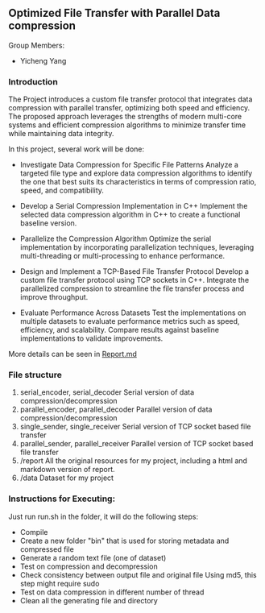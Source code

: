 ## Optimized File Transfer with Parallel Data compression

Group Members:

- Yicheng Yang

### Introduction

The Project introduces a custom file transfer protocol that integrates data compression with parallel transfer, optimizing both speed and efficiency. The proposed approach leverages the strengths of modern multi-core systems and efficient compression algorithms to minimize transfer time while maintaining data integrity.

In this project, several work will be done:

- Investigate Data Compression for Specific File Patterns
  Analyze a targeted file type and explore data compression algorithms to identify the one that best suits its characteristics in terms of compression ratio, speed, and compatibility.

- Develop a Serial Compression Implementation in C++
  Implement the selected data compression algorithm in C++ to create a functional baseline version.

- Parallelize the Compression Algorithm
  Optimize the serial implementation by incorporating parallelization techniques, leveraging multi-threading or multi-processing to enhance performance.

- Design and Implement a TCP-Based File Transfer Protocol
  Develop a custom file transfer protocol using TCP sockets in C++. Integrate the parallelized compression to streamline the file transfer process and improve throughput.

- Evaluate Performance Across Datasets
  Test the implementations on multiple datasets to evaluate performance metrics such as speed, efficiency, and scalability. Compare results against baseline implementations to validate improvements.

More details can be seen in [Report.md](./report/Report.md)

### File structure

1. serial_encoder, serial_decoder
   Serial version of data compression/decompression
2. parallel_encoder, parallel_decoder
   Parallel version of data compression/decompression
3. single_sender, single_receiver
   Serial version of TCP socket based file transfer
4. parallel_sender, parallel_receiver
   Parallel version of TCP socket based file transfer
5. /report
   All the original resources for my project, including a html and markdown version of report.
6. /data
   Dataset for my project

### Instructions for Executing:

Just run run.sh in the folder, it will do the following steps:

- Compile
- Create a new folder "bin" that is used for storing metadata and compressed file
- Generate a random text file (one of dataset)
- Test on compression and decompression
- Check consistency between output file and original file Using md5, this step might require sudo
- Test on data compression in different number of thread
- Clean all the generating file and directory
